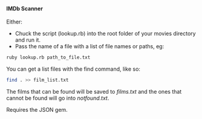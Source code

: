 #### IMDb Scanner

Either:
* Chuck the script (lookup.rb) into the root folder of your movies directory and run it.
* Pass the name of a file with a list of file names or paths, eg:
```bash
ruby lookup.rb path_to_file.txt
```
You can get a list files with the find command, like so:
```bash
find . >> film_list.txt
```

The films that can be found will be saved to _films.txt_ and the ones that cannot be found will go into _notfound.txt_.

Requires the JSON gem.